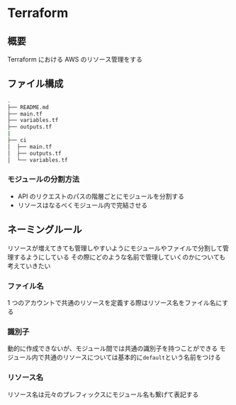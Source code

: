 # Terraform

## 概要

Terraform における AWS のリソース管理をする

## ファイル構成

```bash
.
├── README.md
├── main.tf
├── variables.tf
├── outputs.tf
|
├── ci
│  ├── main.tf
│  ├── outputs.tf
│  └── variables.tf

```

### モジュールの分割方法

- API のリクエストのパスの階層ごとにモジュールを分割する
- リソースはなるべくモジュール内で完結させる

## ネーミングルール

リソースが増えてきても管理しやすいようにモジュールやファイルで分割して管理するようにしている
その際にどのような名前で管理していくのかについても考えていきたい

### ファイル名

1 つのアカウントで共通のリソースを定義する際はリソース名をファイル名にする

### 識別子

動的に作成できないが、モジュール間では共通の識別子を持つことができる
モジュール内で共通のリソースについては基本的に`default`という名前をつける

### リソース名

リソース名は元々のプレフィックスにモジュール名も繋げて表記する
